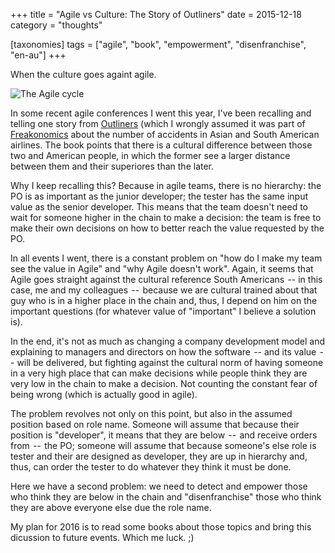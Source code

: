 +++
title = "Agile vs Culture: The Story of Outliners"
date = 2015-12-18
category = "thoughts"

[taxonomies]
tags = ["agile", "book", "empowerment", "disenfranchise", "en-au"]
+++

When the culture goes againt agile.

<!-- more -->

![The Agile cycle](/images/agile.jpg)

In some recent agile conferences I went this year, I've been recalling and
telling one story from 
[Outliners](https://www.goodreads.com/book/show/3228917-outliers) 
(which I wrongly assumed it was part of
[Freakonomics](https://www.goodreads.com/book/show/1202.Freakonomics) 
about the number of accidents in Asian and South American
airlines. The book points that there is a cultural difference between those
two and American people, in which the former see a larger distance between
them and their superiores than the later.

Why I keep recalling this? Because in agile teams, there is no hierarchy: the
PO is as important as the junior developer; the tester has the same input
value as the senior developer. This means that the team doesn't need to wait
for someone higher in the chain to make a decision: the team is free to make
their own decisions on how to better reach the value requested by the PO.

In all events I went, there is a constant problem on "how do I make my team
see the value in Agile" and "why Agile doesn't work". Again, it seems that
Agile goes straight against the cultural reference South Americans  -- in this
case, me and my colleagues  --  because we are cultural trained about that guy
who is in a higher place in the chain and, thus, I depend on him on the
important questions (for whatever value of "important" I believe a solution
is). 

In the end, it's not as much as changing a company development model and
explaining to managers and directors on how the software  --  and its value
 --  will be delivered, but fighting against the cultural norm of having
someone in a very high place that can make decisions while people think they
are very low in the chain to make a decision. Not counting the constant fear
of being wrong (which is actually good in agile).

The problem revolves not only on this point, but also in the assumed position
based on role name. Someone will assume that because their position is
"developer", it means that they are below  --  and receive orders from  -- 
the PO; someone will assume that because someone's else role is tester and
their are designed as developer, they are up in hierarchy and, thus, can order
the tester to do whatever they think it must be done.

Here we have a second problem: we need to detect and empower those who think
they are below in the chain and "disenfranchise" those who think they are
above everyone else due the role name.

My plan for 2016 is to read some books about those topics and bring this
dicussion to future events. Which me luck. ;)
